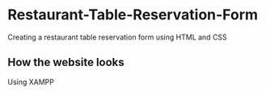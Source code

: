 # Restaurant-Table-Reservation-Form
Creating a restaurant table reservation form using HTML and CSS

## How the website looks
Using XAMPP
